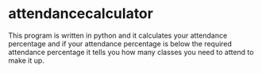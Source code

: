 # attendancecalculator
This program is written in python and it calculates your attendance percentage and if your attendance percentage is below the required attendance percentage it tells you how many classes you need to attend to make it up.
